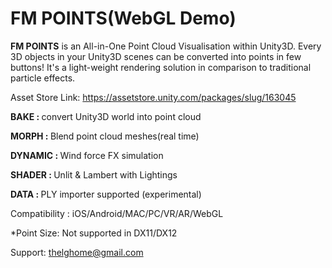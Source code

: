 # FM POINTS(WebGL Demo)

<STRONG>FM POINTS</STRONG> is an All-in-One Point Cloud Visualisation within Unity3D. Every 3D objects in your Unity3D scenes can be converted into points in few buttons!
It's a light-weight rendering solution in comparison to traditional particle effects.

Asset Store Link: https://assetstore.unity.com/packages/slug/163045


<STRONG>BAKE : </STRONG>convert Unity3D world into point cloud

<STRONG>MORPH : </STRONG>Blend point cloud meshes(real time)

<STRONG>DYNAMIC : </STRONG>Wind force FX simulation

<STRONG>SHADER : </STRONG>Unlit & Lambert with Lightings

<STRONG>DATA : </STRONG>PLY importer supported (experimental)

Compatibility : iOS/Android/MAC/PC/VR/AR/WebGL

*Point Size: Not supported in DX11/DX12

Support: thelghome@gmail.com
